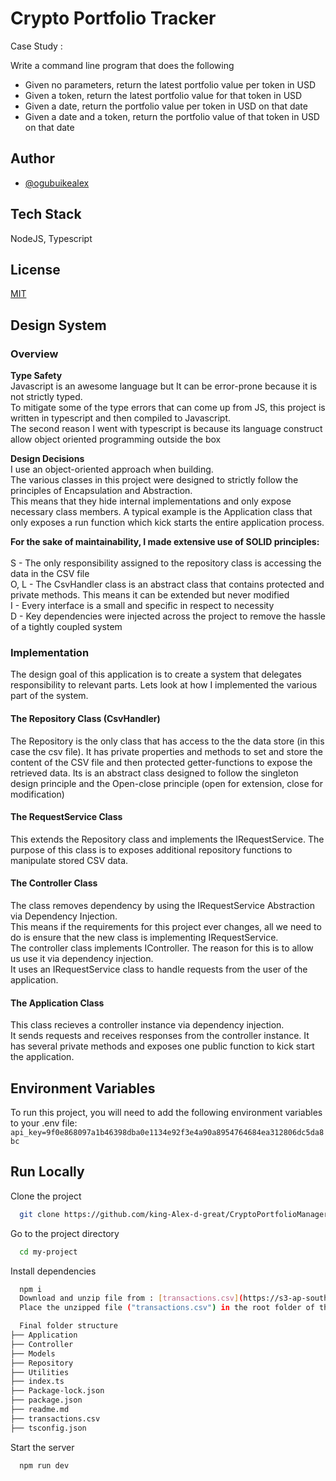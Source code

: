 
# Crypto Portfolio Tracker

Case Study :

Write a command line program that does the following

 - Given no parameters, return the latest portfolio value per token in USD
 - Given a token, return the latest portfolio value for that token in USD
 - Given a date, return the portfolio value per token in USD on that date
 - Given a date and a token, return the portfolio value of that token in USD on that date


## Author
- [@ogubuikealex](ogubuikealex@gmail.com)

## Tech Stack

NodeJS, Typescript

## License

[MIT](https://github.com/king-Alex-d-great/CryptoPortfolioManager)


## Design System

### Overview

**Type Safety** <br />
Javascript is an awesome language but It can be error-prone because it is not strictly typed.
<br /> To mitigate some of the type errors that can come up from JS, this project is written in typescript and then compiled to Javascript.
<br /> The second reason I went with typescript is because its language construct allow object oriented programming outside the box

**Design Decisions** <br />
I use an object-oriented approach when building. <br />
The various classes in this project were designed to strictly follow the principles of Encapsulation and Abstraction. <br /> This means that they hide internal implementations and only expose necessary class members.
A typical example is the Application class that only exposes a run function which kick starts the entire application process.

**For the sake of maintainability, I made extensive use of SOLID principles:** <br />
<br />
S - The only responsibility assigned to the repository class is accessing the data in the CSV file <br />
O, L - The CsvHandler class is an abstract class that contains protected and private methods. This means it can be extended but never modified <br />
I - Every interface is a small and specific in respect to necessity <br />
D - Key dependencies were injected across the project to remove the hassle of a tightly coupled system <br />

### Implementation
The design goal of this application is to create a system that delegates responsibility to relevant parts.
Lets look at how I implemented the various part of the system.

#### The Repository Class (CsvHandler)
The Repository is the only class that has access to the the data store (in this case the csv file).
It has private properties and methods to set and store the content of the CSV file and then protected getter-functions to expose the retrieved data.
Its is an abstract class designed to follow the singleton design principle and the Open-close principle (open for extension, close for modification)

#### The RequestService Class
This extends the Repository class and implements the IRequestService.
The purpose of this class is to exposes additional repository functions to manipulate stored CSV data.

#### The Controller Class
The class removes dependency by using the IRequestService Abstraction via Dependency Injection.<br />
This means if the requirements for this project ever changes, all we need to do is ensure that the new class is implementing IRequestService. <br />
The controller class implements IController. The reason for this is to allow us use it via dependency injection. <br />
It uses an IRequestService class to handle requests from the user of the application. 

#### The Application Class
This class recieves a controller instance via dependency injection. <br /> It sends requests and receives responses from the controller instance.
It has several private methods and exposes one public function to kick start the application.

## Environment Variables

To run this project, you will need to add the following environment variables to your .env file:
`api_key=9f0e868097a1b46398dba0e1134e92f3e4a90a8954764684ea312806dc5da8bc`
## Run Locally

Clone the project

```bash
  git clone https://github.com/king-Alex-d-great/CryptoPortfolioManager.git
```

Go to the project directory

```bash
  cd my-project
```

Install dependencies

```bash
  npm i
  Download and unzip file from : [transactions.csv](https://s3-ap-southeast-1.amazonaws.com/static.propine.com/transactions.csv.zip)
  Place the unzipped file ("transactions.csv") in the root folder of the cloned project:

  Final folder structure
├── Application
├── Controller
├── Models  
├── Repository
├── Utilities
├── index.ts
├── Package-lock.json
├── package.json
├── readme.md
├── transactions.csv
├── tsconfig.json
```

Start the server

```bash
  npm run dev
```



